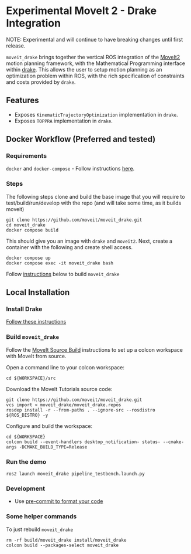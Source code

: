 # Experimental MoveIt 2 - Drake Integration

NOTE: Experimental and will continue to have breaking changes until first
release.

`moveit_drake` brings together the vertical ROS integration of the
[MoveIt2](https://moveit.ai/) motion planning framework, with the Mathematical
Programming interface within [drake](https://drake.mit.edu/). This allows the
user to setup motion planning as an optimization problem within ROS, with the
rich specification of constraints and costs provided by `drake`.

## Features

- Exposes `KinematicTrajectoryOptimization` implementation in `drake`.
- Exposes `TOPPRA` implementation in `drake`.

## Docker Workflow (Preferred and tested)

### Requirements
`docker` and `docker-compose` - Follow instructions
[here](https://docs.docker.com/engine/install/ubuntu/).

### Steps
The following steps clone and build the base image that you will require to
test/build/run/develop with the repo (and will take some time, as it builds
moveit)

    git clone https://github.com/moveit/moveit_drake.git
    cd moveit_drake
    docker compose build

This should give you an image with `drake` and `moveit2`.
Next, create a container with the following and create shell access.

    docker compose up
    docker compose exec -it moveit_drake bash

Follow [instructions](#build-moveit_drake) below to build `moveit_drake`


## Local Installation

### Install Drake

[Follow these instructions](https://drake.mit.edu/installation.html)

### Build `moveit_drake`

Follow the [MoveIt Source
Build](https://moveit.ros.org/install-moveit2/source/) instructions to set up a
colcon workspace with MoveIt from source.

Open a command line to your colcon workspace:

    cd ${WORKSPACE}/src

Download the MoveIt Tutorials source code:

    git clone https://github.com/moveit/moveit_drake.git
    vcs import < moveit_drake/moveit_drake.repos
    rosdep install -r --from-paths . --ignore-src --rosdistro ${ROS_DISTRO} -y

Configure and build the workspace:

    cd ${WORKSPACE}
    colcon build --event-handlers desktop_notification- status- --cmake-args -DCMAKE_BUILD_TYPE=Release

### Run the demo

```
ros2 launch moveit_drake pipeline_testbench.launch.py
```

### Development

- Use [pre-commit to format your
  code](https://moveit.ros.org/documentation/contributing/code/#pre-commit-formatting-checks)

### Some helper commands
To just rebuild `moveit_drake`
```
rm -rf build/moveit_drake install/moveit_drake
colcon build --packages-select moveit_drake
```
